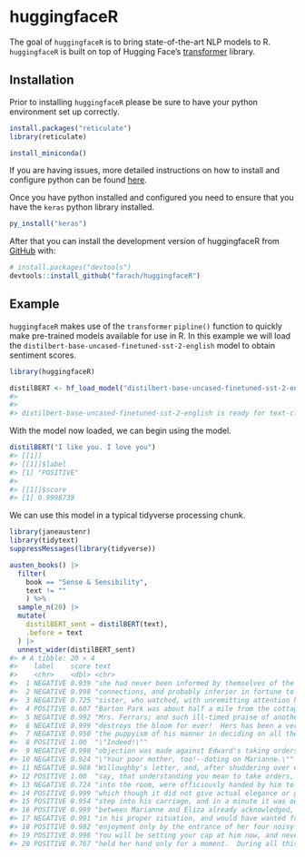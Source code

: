 
<!-- README.md is generated from README.Rmd. Please edit that file -->

# huggingfaceR

<!-- badges: start -->
<!-- badges: end -->

The goal of `huggingfaceR` is to bring state-of-the-art NLP models to
R. `huggingfaceR` is built on top of Hugging Face’s
[transformer](https://huggingface.co/docs/transformers/index) library.

## Installation

Prior to installing `huggingfaceR` please be sure to have your python
environment set up correctly.

``` r
install.packages("reticulate")
library(reticulate)

install_miniconda()
```

If you are having issues, more detailed instructions on how to install
and configure python can be found
[here](https://support.rstudio.com/hc/en-us/articles/360023654474-Installing-and-Configuring-Python-with-RStudio).

Once you have python installed and configured you need to ensure that
you have the `keras` python library installed.

``` r
py_install("keras")
```

After that you can install the development version of huggingfaceR from
[GitHub](https://github.com/) with:

``` r
# install.packages("devtools")
devtools::install_github("farach/huggingfaceR")
```

## Example

`huggingfaceR` makes use of the `transformer` `pipline()` function to
quickly make pre-trained models available for use in R. In this example
we will load the `distilbert-base-uncased-finetuned-sst-2-english` model
to obtain sentiment scores.

``` r
library(huggingfaceR)

distilBERT <- hf_load_model("distilbert-base-uncased-finetuned-sst-2-english")
#> 
#> 
#> distilbert-base-uncased-finetuned-sst-2-english is ready for text-classification
```

With the model now loaded, we can begin using the model.

``` r
distilBERT("I like you. I love you")
#> [[1]]
#> [[1]]$label
#> [1] "POSITIVE"
#> 
#> [[1]]$score
#> [1] 0.9998739
```

We can use this model in a typical tidyverse processing chunk.

``` r
library(janeaustenr)
library(tidytext)
suppressMessages(library(tidyverse))

austen_books() |>
  filter(
    book == "Sense & Sensibility",
    text != ""
    ) %>%
  sample_n(20) |>
  mutate(
    distilBERT_sent = distilBERT(text),
    .before = text
  ) |>
  unnest_wider(distilBERT_sent)
#> # A tibble: 20 × 4
#>    label    score text                                                     book 
#>    <chr>    <dbl> <chr>                                                    <fct>
#>  1 NEGATIVE 0.939 "she had never been informed by themselves of the terms… Sens…
#>  2 NEGATIVE 0.998 "connections, and probably inferior in fortune to herse… Sens…
#>  3 NEGATIVE 0.725 "sister, who watched, with unremitting attention her co… Sens…
#>  4 POSITIVE 0.607 "Barton Park was about half a mile from the cottage.  T… Sens…
#>  5 NEGATIVE 0.992 "Mrs. Ferrars; and such ill-timed praise of another, at… Sens…
#>  6 NEGATIVE 0.999 "destroys the bloom for ever!  Hers has been a very sho… Sens…
#>  7 NEGATIVE 0.950 "the puppyism of his manner in deciding on all the diff… Sens…
#>  8 POSITIVE 1.00  "\"Indeed!\""                                            Sens…
#>  9 NEGATIVE 0.990 "objection was made against Edward's taking orders for … Sens…
#> 10 NEGATIVE 0.924 "\"Your poor mother, too!--doting on Marianne.\""        Sens…
#> 11 NEGATIVE 0.988 "Willoughby's letter, and, after shuddering over every … Sens…
#> 12 POSITIVE 1.00  "say, that understanding you mean to take orders, he ha… Sens…
#> 13 NEGATIVE 0.724 "into the room, were officiously handed by him to Colon… Sens…
#> 14 POSITIVE 0.999 "which though it did not give actual elegance or grace,… Sens…
#> 15 POSITIVE 0.954 "step into his carriage, and in a minute it was out of … Sens…
#> 16 POSITIVE 0.999 "between Marianne and Eliza already acknowledged, and n… Sens…
#> 17 NEGATIVE 0.991 "in his proper situation, and would have wanted for not… Sens…
#> 18 POSITIVE 0.982 "enjoyment only by the entrance of her four noisy child… Sens…
#> 19 POSITIVE 0.998 "You will be setting your cap at him now, and never thi… Sens…
#> 20 POSITIVE 0.767 "held her hand only for a moment.  During all this time… Sens…
```
